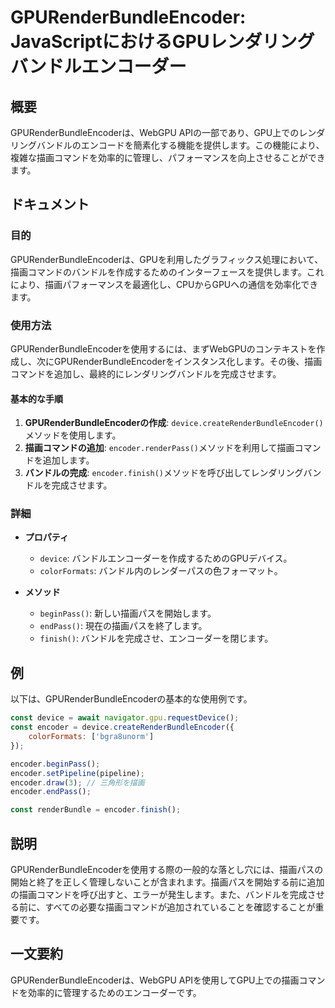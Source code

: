 <!--
Meta Description: # GPURenderBundleEncoder: JavaScriptにおけるGPUレンダリングバンドルエンコーダー ## 概要 GPURenderBundleEncoderは、WebGPU APIの一部であり、GPU上でのレンダリングバンドルのエンコードを簡素化する機能を提供します。この機能によ...
Meta Keywords: encoder, device, gpurenderbundleencoderは, finish, const
-->

# GPURenderBundleEncoder: JavaScriptにおけるGPUレンダリングバンドルエンコーダー

## 概要
GPURenderBundleEncoderは、WebGPU APIの一部であり、GPU上でのレンダリングバンドルのエンコードを簡素化する機能を提供します。この機能により、複雑な描画コマンドを効率的に管理し、パフォーマンスを向上させることができます。

## ドキュメント
### 目的
GPURenderBundleEncoderは、GPUを利用したグラフィックス処理において、描画コマンドのバンドルを作成するためのインターフェースを提供します。これにより、描画パフォーマンスを最適化し、CPUからGPUへの通信を効率化できます。

### 使用方法
GPURenderBundleEncoderを使用するには、まずWebGPUのコンテキストを作成し、次にGPURenderBundleEncoderをインスタンス化します。その後、描画コマンドを追加し、最終的にレンダリングバンドルを完成させます。

#### 基本的な手順
1. **GPURenderBundleEncoderの作成**: `device.createRenderBundleEncoder()`メソッドを使用します。
2. **描画コマンドの追加**: `encoder.renderPass()`メソッドを利用して描画コマンドを追加します。
3. **バンドルの完成**: `encoder.finish()`メソッドを呼び出してレンダリングバンドルを完成させます。

### 詳細
- **プロパティ**
  - `device`: バンドルエンコーダーを作成するためのGPUデバイス。
  - `colorFormats`: バンドル内のレンダーパスの色フォーマット。

- **メソッド**
  - `beginPass()`: 新しい描画パスを開始します。
  - `endPass()`: 現在の描画パスを終了します。
  - `finish()`: バンドルを完成させ、エンコーダーを閉じます。

## 例
以下は、GPURenderBundleEncoderの基本的な使用例です。

```javascript
const device = await navigator.gpu.requestDevice();
const encoder = device.createRenderBundleEncoder({
    colorFormats: ['bgra8unorm']
});

encoder.beginPass();
encoder.setPipeline(pipeline);
encoder.draw(3); // 三角形を描画
encoder.endPass();

const renderBundle = encoder.finish();
```

## 説明
GPURenderBundleEncoderを使用する際の一般的な落とし穴には、描画パスの開始と終了を正しく管理しないことが含まれます。描画パスを開始する前に追加の描画コマンドを呼び出すと、エラーが発生します。また、バンドルを完成させる前に、すべての必要な描画コマンドが追加されていることを確認することが重要です。

## 一文要約
GPURenderBundleEncoderは、WebGPU APIを使用してGPU上での描画コマンドを効率的に管理するためのエンコーダーです。